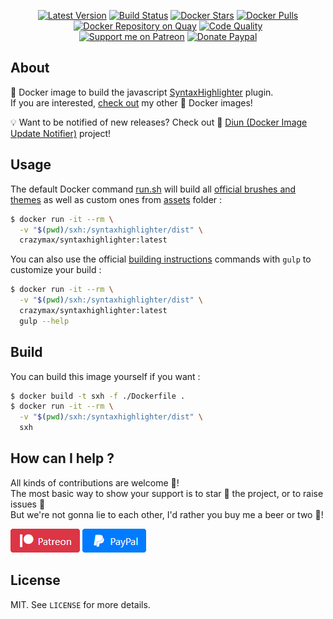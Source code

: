 <p align="center">
  <a href="https://hub.docker.com/r/crazymax/syntaxhighlighter/"><img src="https://img.shields.io/badge/dynamic/json.svg?label=version&query=$.results[1].name&url=https://hub.docker.com/v2/repositories/crazymax/syntaxhighlighter/tags&style=flat-square" alt="Latest Version"></a>
  <a href="https://travis-ci.com/crazy-max/docker-syntaxhighlighter"><img src="https://img.shields.io/travis/com/crazy-max/docker-syntaxhighlighter/master.svg?style=flat-square" alt="Build Status"></a>
  <a href="https://hub.docker.com/r/crazymax/syntaxhighlighter/"><img src="https://img.shields.io/docker/stars/crazymax/syntaxhighlighter.svg?style=flat-square" alt="Docker Stars"></a>
  <a href="https://hub.docker.com/r/crazymax/syntaxhighlighter/"><img src="https://img.shields.io/docker/pulls/crazymax/syntaxhighlighter.svg?style=flat-square" alt="Docker Pulls"></a>
  <a href="https://quay.io/repository/crazymax/syntaxhighlighter"><img src="https://quay.io/repository/crazymax/syntaxhighlighter/status?style=flat-square" alt="Docker Repository on Quay"></a>
  <a href="https://www.codacy.com/app/crazy-max/docker-syntaxhighlighter"><img src="https://img.shields.io/codacy/grade/922cb1922a4e408bbf20235d44865c74.svg?style=flat-square" alt="Code Quality"></a>
  <br /><a href="https://www.patreon.com/crazymax"><img src="https://img.shields.io/badge/donate-patreon-f96854.svg?logo=patreon&style=flat-square" alt="Support me on Patreon"></a>
  <a href="https://www.paypal.me/crazyws"><img src="https://img.shields.io/badge/donate-paypal-00457c.svg?logo=paypal&style=flat-square" alt="Donate Paypal"></a>
</p>

## About

🐳 Docker image to build the javascript [SyntaxHighlighter](https://github.com/syntaxhighlighter/syntaxhighlighter) plugin.<br />
If you are interested, [check out](https://hub.docker.com/r/crazymax/) my other 🐳 Docker images!

💡 Want to be notified of new releases? Check out 🔔 [Diun (Docker Image Update Notifier)](https://github.com/crazy-max/diun) project!

## Usage

The default Docker command [run.sh](run.sh) will build all [official brushes and themes](https://github.com/syntaxhighlighter/syntaxhighlighter/wiki/Brushes-and-Themes) as well as custom ones from [assets](assets) folder :

```bash
$ docker run -it --rm \
  -v "$(pwd)/sxh:/syntaxhighlighter/dist" \
  crazymax/syntaxhighlighter:latest
```

You can also use the official [building instructions](https://github.com/syntaxhighlighter/syntaxhighlighter/wiki/Building) commands with `gulp` to customize your build :

```bash
$ docker run -it --rm \
  -v "$(pwd)/sxh:/syntaxhighlighter/dist" \
  crazymax/syntaxhighlighter:latest
  gulp --help
```

## Build

You can build this image yourself if you want :

```bash
$ docker build -t sxh -f ./Dockerfile .
$ docker run -it --rm \
  -v "$(pwd)/sxh:/syntaxhighlighter/dist" \
  sxh
```

## How can I help ?

All kinds of contributions are welcome :raised_hands:!<br />
The most basic way to show your support is to star :star2: the project, or to raise issues :speech_balloon:<br />
But we're not gonna lie to each other, I'd rather you buy me a beer or two :beers:!

[![Support me on Patreon](.res/patreon.png)](https://www.patreon.com/crazymax) 
[![Paypal Donate](.res/paypal.png)](https://www.paypal.me/crazyws)

## License

MIT. See `LICENSE` for more details.

